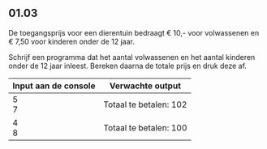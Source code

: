 ## 01.03
De toegangsprijs voor een dierentuin bedraagt € 10,- voor volwassenen en € 7,50 voor kinderen onder de 12 jaar.

Schrijf een programma dat het aantal volwassenen en het aantal kinderen onder de 12 jaar inleest. Bereken daarna de totale prijs en druk deze af.

| Input aan de console | Verwachte output |
|----------------------|------------------|
| 5<br>7 | Totaal te betalen: 102 |
| 4<br>8 | Totaal te betalen: 100 |